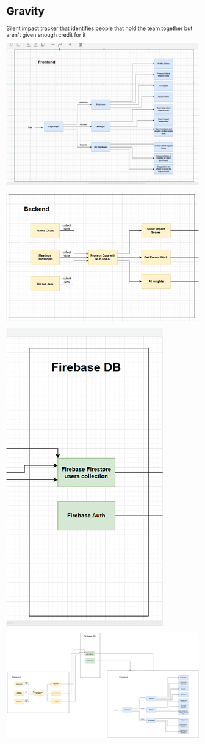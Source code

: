 # Gravity
Silent impact tracker that identifies people that hold the team together but aren't given enough credit for it

![Frontend](image.png)

![Backend](image-1.png)

![Firebase DB](image-2.png)

![clear img gravity app flow](gravity.drawio.png)
